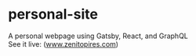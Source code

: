 # personal-site
A personal webpage using Gatsby, React, and GraphQL<br>
See it live: (www.zenitopires.com)
